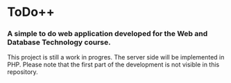 # ToDo++
### A simple to do web application developed for the Web and Database Technology course.

This project is still a work in progres. The server side will be implemented in PHP.
Please note that the first part of the development is not visible in this repository.
